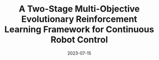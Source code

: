---
title: "A Two-Stage Multi-Objective Evolutionary Reinforcement Learning Framework for Continuous Robot Control"
collection: publications
category: 'conferences'
permalink: /publication/2023-07-15-mopderl
date: 2023-07-15
venue: 'GECCO 2023'
authors: 'Hai-Long Tran, <b>Long Doan</b>, Ngoc Hoang Luong, Huynh Thi Thanh Binh'
paper: 'https://dl.acm.org/doi/10.1145/3583131.3590441'
---